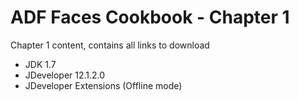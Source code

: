 ADF Faces Cookbook - Chapter 1
===============================

Chapter 1 content, contains all links to download

- JDK 1.7
- JDeveloper 12.1.2.0
- JDeveloper Extensions (Offline mode)
